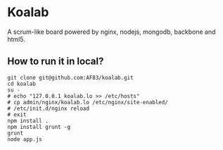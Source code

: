 Koalab
======

A scrum-like board powered by nginx, nodejs, mongodb, backbone and html5.

How to run it in local?
-----------------------

```
git clone git@github.com:AF83/koalab.git
cd koalab
su -
# echo "127.0.0.1 koalab.lo >> /etc/hosts"
# cp admin/nginx/koalab.lo /etc/nginx/site-enabled/
# /etc/init.d/nginx reload
# exit
npm install .
npm install grunt -g
grunt
node app.js
```
